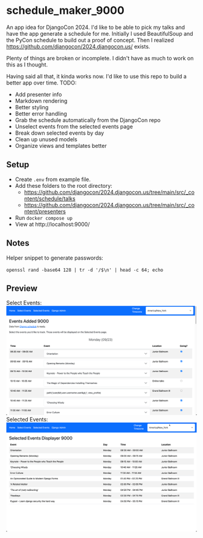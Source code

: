 # schedule_maker_9000

An app idea for DjangoCon 2024. I'd like to be able to pick my talks and have the app generate a schedule for me.
Initially I used BeautifulSoup and the PyCon schedule to build out a proof of concept. Then I realized 
https://github.com/djangocon/2024.djangocon.us/ exists.

Plenty of things are broken or incomplete. I didn't have as much to work on this as I thought.

Having said all that, it kinda works now. I'd like to use this repo to build a better app over time.
TODO:
- Add presenter info
- Markdown rendering
- Better styling
- Better error handling
- Grab the schedule automatically from the DjangoCon repo
- Unselect events from the selected events page
- Break down selected events by day
- Clean up unused models
- Organize views and templates better

## Setup

- Create `.env` from example file.
- Add these folders to the root directory:
  - https://github.com/djangocon/2024.djangocon.us/tree/main/src/_content/schedule/talks
  - https://github.com/djangocon/2024.djangocon.us/tree/main/src/_content/presenters
- Run `docker compose up`
- View at http://localhost:9000/

## Notes

Helper snippet to generate passwords:

`openssl rand -base64 128 | tr -d '/$\n' | head -c 64; echo`

## Preview
Select Events:
![Select Events](static/img/select-events.png)
Selected Events:
![Selected Events](static/img/selected-events.png)
